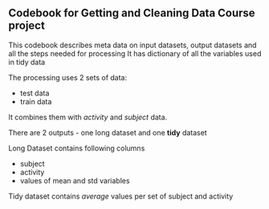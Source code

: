 ## Codebook for Getting and Cleaning Data Course project

This codebook describes meta data on input datasets, output datasets and all the steps needed for processing
It has dictionary of all the variables used in tidy data

The processing uses 2 sets of data:
- test data 
- train data 

It combines them with *activity* and *subject* data.

There are 2 outputs - one long dataset and one **tidy** dataset

Long Dataset contains following columns
- subject
- activity
- values of mean and std variables

Tidy dataset contains *average* values per set of subject and activity 

